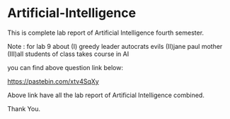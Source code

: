 # Artificial-Intelligence
This is complete lab report of Artificial Intelligence fourth semester.


Note : for lab 9 about (I) greedy leader autocrats evils (II)jane paul mother (III)all students of class takes course in AI

you can find above question link below:

https://pastebin.com/xtv4SqXy

Above link have all the lab report of Artificial Intelligence combined.

Thank You.

